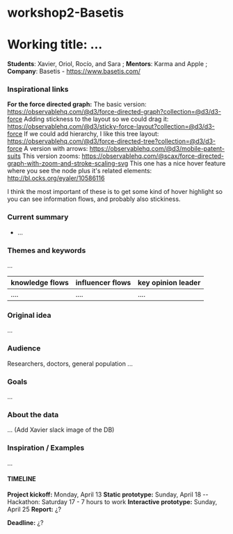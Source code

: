 # workshop2-Basetis

# Working title: ...

**Students**: Xavier, Oriol, Rocío, and Sara ; **Mentors**: Karma and Apple ; **Company**: Basetis - https://www.basetis.com/

### Inspirational links
**For the force directed graph:**
The basic version: https://observablehq.com/@d3/force-directed-graph?collection=@d3/d3-force
Adding stickness to the layout so we could drag it: https://observablehq.com/@d3/sticky-force-layout?collection=@d3/d3-force
If we could add hierarchy, I like this tree layout: https://observablehq.com/@d3/force-directed-tree?collection=@d3/d3-force
A version with arrows: https://observablehq.com/@d3/mobile-patent-suits
This version zooms: https://observablehq.com/@scax/force-directed-graph-with-zoom-and-stroke-scaling-svg
This one has a nice hover feature where you see the node plus it's related elements: http://bl.ocks.org/eyaler/10586116

I think the most important of these is to get some kind of hover highlight so you can see information flows, and probably also stickiness.

### Current summary
- ...

### Themes and keywords
...

| knowledge flows        | influencer flows | key opinion leader |
| -------       | ------------- | ------------- |
| ....        | .... | .... |

### Original idea
...

### Audience
Researchers, doctors, general population ...

### Goals
...


### About the data
... (Add Xavier slack image of the DB)

### Inspiration / Examples
...


#### TIMELINE
**Project kickoff:** Monday, April 13
**Static prototype:** Sunday, April 18 -- Hackathon: Saturday 17 - 7 hours to work
**Interactive prototype:** Sunday, April 25
**Report:** ¿?

**Deadline:** ¿?
